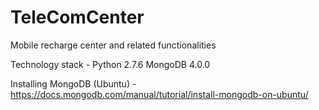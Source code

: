# TeleComCenter
Mobile recharge center and related functionalities

Technology stack -
Python 2.7.6
MongoDB 4.0.0

Installing MongoDB (Ubuntu) -
https://docs.mongodb.com/manual/tutorial/install-mongodb-on-ubuntu/
